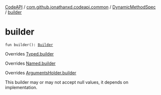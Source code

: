 [CodeAPI](../../index.md) / [com.github.jonathanxd.codeapi.common](../index.md) / [DynamicMethodSpec](index.md) / [builder](.)

# builder

`fun builder(): `[`Builder`](-builder/index.md)

Overrides [Typed.builder](../../com.github.jonathanxd.codeapi.base/-typed/builder.md)

Overrides [Named.builder](../../com.github.jonathanxd.codeapi.base/-named/builder.md)

Overrides [ArgumentsHolder.builder](../../com.github.jonathanxd.codeapi.base/-arguments-holder/builder.md)

This builder may or may not accept null values, it depends on implementation.

